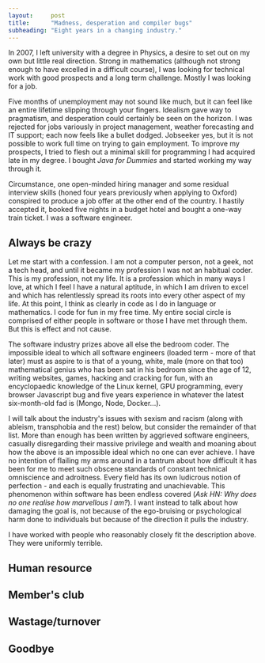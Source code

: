 ```yaml
---
layout:     post
title:      "Madness, desperation and compiler bugs"
subheading: "Eight years in a changing industry."
---
```


In 2007, I left university with a degree in Physics, a desire to set out on my own but little real direction. Strong in mathematics (although not strong enough to have excelled in a difficult course), I was looking for technical work with good prospects and a long term challenge. Mostly I was looking for a job.

Five months of unemployment may not sound like much, but it can feel like an entire lifetime slipping through your fingers. Idealism gave way to pragmatism, and desperation could certainly be seen on the horizon. I was rejected for jobs variously in project management, weather forecasting and IT support; each now feels like a bullet dodged. Jobseeker yes, but it is not possible to work full time on trying to gain employment. To improve my prospects, I tried to flesh out a minimal skill for programming I had acquired late in my degree. I bought _Java for Dummies_ and started working my way through it.

Circumstance, one open-minded hiring manager and some residual interview skills (honed four years previously when applying to Oxford) conspired to produce a job offer at the other end of the country. I hastily accepted it, booked five nights in a budget hotel and bought a one-way train ticket. I was a software engineer.

Always be crazy
---
Let me start with a confession. I am not a computer person, not a geek, not a tech head, and until it became my profession I was not an habitual coder. This is my profession, not my life. It is a profession which in many ways I love, at which I feel I have a natural aptitude, in which I am driven to excel and which has relentlessly spread its roots into every other aspect of my life. At this point, I think as clearly in code as I do in language or mathematics. I code for fun in my free time. My entire social circle is comprised of either people in software or those I have met through them. But this is effect and not cause.

The software industry prizes above all else the bedroom coder. The impossible ideal to which all software engineers (loaded term - more of that later) must as aspire to is that of a young, white, male (more on that too) mathematical genius who has been sat in his bedroom since the age of 12, writing websites, games, hacking and cracking for fun, with an encyclopaedic knowledge of the Linux kernel, GPU programming, every browser Javascript bug and five years experience in whatever the latest six-month-old fad is (Mongo, Node, Docker...).

I will talk about the industry's issues with sexism and racism (along with ableism, transphobia and the rest) below, but consider the remainder of that list. More than enough has been written by aggrieved software engineers, casually disregarding their massive privilege and wealth and moaning about how the above is an impossible ideal which no one can ever achieve. I have no intention of flailing my arms around in a tantrum about how difficult it has been for me to meet such obscene standards of constant technical omniscience and adroitness. Every field has its own ludicrous notion of perfection - and each is equally frustrating and unachievable. This phenomenon within software has been endless covered (_Ask HN: Why does no one realise how marvellous I am?_). I want instead to talk about how damaging the goal is, not because of the ego-bruising or psychological harm done to individuals but because of the direction it pulls the industry.

I have worked with people who reasonably closely fit the description above. They were uniformly terrible.

Human resource
---


Member's club
---


Wastage/turnover
---


Goodbye
---

